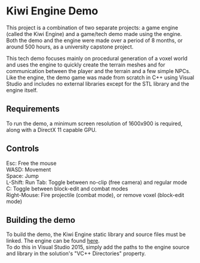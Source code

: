 # Kiwi Engine Demo  
This project is a combination of two separate projects: a game engine (called the Kiwi Engine) and a game/tech demo made using the engine. Both the demo and the engine were made over a period of 8 months, or around 500 hours, as a university capstone project.  
  
This tech demo focuses mainly on procedural generation of a voxel world and uses the engine to quickly create the terrain meshes and for communication between the player and the terrain and a few simple NPCs. Like the engine, the demo game was made from scratch in C++ using Visual Studio and includes no external libraries except for the STL library and the engine itself.  
  
## Requirements 
To run the demo, a minimum screen resolution of 1600x900 is required, along with a DirectX 11 capable GPU.  
  
## Controls  
Esc: Free the mouse  
WASD: Movement  
Space: Jump  
L-Shift: Run
Tab: Toggle between no-clip (free camera) and regular mode  
C: Toggle between block-edit and combat modes  
Right-Mouse: Fire projectile (combat mode), or remove voxel (block-edit mode)
  
## Building the demo
To build the demo, the Kiwi Engine static library and source files must be linked. The engine can be found [here](https://github.com/nicoawalker/Kiwi-Engine-2016 "Kiwi Engine 2016").  
To do this in Visual Studio 2015, simply add the paths to the engine source and library in the solution's "VC++ Directories" property.  
